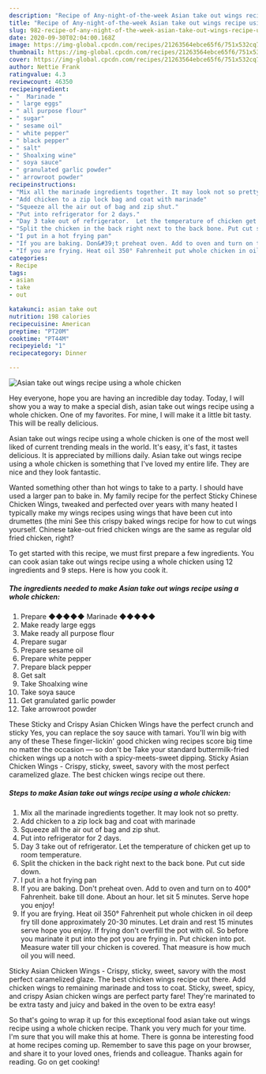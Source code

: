 ```yaml
---
description: "Recipe of Any-night-of-the-week Asian take out wings recipe using a whole chicken"
title: "Recipe of Any-night-of-the-week Asian take out wings recipe using a whole chicken"
slug: 982-recipe-of-any-night-of-the-week-asian-take-out-wings-recipe-using-a-whole-chicken
date: 2020-09-30T02:04:00.168Z
image: https://img-global.cpcdn.com/recipes/21263564ebce65f6/751x532cq70/asian-take-out-wings-recipe-using-a-whole-chicken-recipe-main-photo.jpg
thumbnail: https://img-global.cpcdn.com/recipes/21263564ebce65f6/751x532cq70/asian-take-out-wings-recipe-using-a-whole-chicken-recipe-main-photo.jpg
cover: https://img-global.cpcdn.com/recipes/21263564ebce65f6/751x532cq70/asian-take-out-wings-recipe-using-a-whole-chicken-recipe-main-photo.jpg
author: Nettie Frank
ratingvalue: 4.3
reviewcount: 46350
recipeingredient:
- "  Marinade "
- " large eggs"
- " all purpose flour"
- " sugar"
- " sesame oil"
- " white pepper"
- " black pepper"
- " salt"
- " Shoalxing wine"
- " soya sauce"
- " granulated garlic powder"
- " arrowroot powder"
recipeinstructions:
- "Mix all the marinade ingredients together. It may look not so pretty."
- "Add chicken to a zip lock bag and coat with marinade"
- "Squeeze all the air out of bag and zip shut."
- "Put into refrigerator for 2 days."
- "Day 3 take out of refrigerator.  Let the temperature of chicken get up to room temperature."
- "Split the chicken in the back right next to the back bone. Put cut side down."
- "I put in a hot frying pan"
- "If you are baking. Don&#39;t preheat oven. Add to oven and turn on to 400° Fahrenheit. bake till done. About an hour. let sit 5 minutes. Serve hope you enjoy!"
- "If you are frying. Heat oil 350° Fahrenheit put whole chicken in oil deep fry till done approximately 20-30 minutes. Let drain and rest 15 minutes serve hope you enjoy. If frying don&#39;t overfill the pot with oil. So before you marinate it put into the pot you are frying in. Put chicken into pot. Measure water till your chicken is covered. That measure is how much oil you will need."
categories:
- Recipe
tags:
- asian
- take
- out

katakunci: asian take out 
nutrition: 198 calories
recipecuisine: American
preptime: "PT20M"
cooktime: "PT44M"
recipeyield: "1"
recipecategory: Dinner

---
```



![Asian take out wings recipe using a whole chicken](https://img-global.cpcdn.com/recipes/21263564ebce65f6/751x532cq70/asian-take-out-wings-recipe-using-a-whole-chicken-recipe-main-photo.jpg)

Hey everyone, hope you are having an incredible day today. Today, I will show you a way to make a special dish, asian take out wings recipe using a whole chicken. One of my favorites. For mine, I will make it a little bit tasty. This will be really delicious.

Asian take out wings recipe using a whole chicken is one of the most well liked of current trending meals in the world. It's easy, it's fast, it tastes delicious. It is appreciated by millions daily. Asian take out wings recipe using a whole chicken is something that I've loved my entire life. They are nice and they look fantastic.

Wanted something other than hot wings to take to a party. I should have used a larger pan to bake in. My family recipe for the perfect Sticky Chinese Chicken Wings, tweaked and perfected over years with many heated I typically make my wings recipes using wings that have been cut into drumettes (the mini See this crispy baked wings recipe for how to cut wings yourself. Chinese take-out fried chicken wings are the same as regular old fried chicken, right?


To get started with this recipe, we must first prepare a few ingredients. You can cook asian take out wings recipe using a whole chicken using 12 ingredients and 9 steps. Here is how you cook it.

<!--inarticleads1-->

##### The ingredients needed to make Asian take out wings recipe using a whole chicken:

1. Prepare  ◆◆◆◆◆ Marinade ◆◆◆◆◆
1. Make ready  large eggs
1. Make ready  all purpose flour
1. Prepare  sugar
1. Prepare  sesame oil
1. Prepare  white pepper
1. Prepare  black pepper
1. Get  salt
1. Take  Shoalxing wine
1. Take  soya sauce
1. Get  granulated garlic powder
1. Take  arrowroot powder


These Sticky and Crispy Asian Chicken Wings have the perfect crunch and sticky Yes, you can replace the soy sauce with tamari. You&#39;ll win big with any of these These finger-lickin&#39; good chicken wing recipes score big time no matter the occasion — so don&#39;t be Take your standard buttermilk-fried chicken wings up a notch with a spicy-meets-sweet dipping. Sticky Asian Chicken Wings - Crispy, sticky, sweet, savory with the most perfect caramelized glaze. The best chicken wings recipe out there. 

<!--inarticleads2-->

##### Steps to make Asian take out wings recipe using a whole chicken:

1. Mix all the marinade ingredients together. It may look not so pretty.
1. Add chicken to a zip lock bag and coat with marinade
1. Squeeze all the air out of bag and zip shut.
1. Put into refrigerator for 2 days.
1. Day 3 take out of refrigerator.  Let the temperature of chicken get up to room temperature.
1. Split the chicken in the back right next to the back bone. Put cut side down.
1. I put in a hot frying pan
1. If you are baking. Don&#39;t preheat oven. Add to oven and turn on to 400° Fahrenheit. bake till done. About an hour. let sit 5 minutes. Serve hope you enjoy!
1. If you are frying. Heat oil 350° Fahrenheit put whole chicken in oil deep fry till done approximately 20-30 minutes. Let drain and rest 15 minutes serve hope you enjoy. If frying don&#39;t overfill the pot with oil. So before you marinate it put into the pot you are frying in. Put chicken into pot. Measure water till your chicken is covered. That measure is how much oil you will need.


Sticky Asian Chicken Wings - Crispy, sticky, sweet, savory with the most perfect caramelized glaze. The best chicken wings recipe out there. Add chicken wings to remaining marinade and toss to coat. Sticky, sweet, spicy, and crispy Asian chicken wings are perfect party fare! They&#39;re marinated to be extra tasty and juicy and baked in the oven to be extra easy! 

So that's going to wrap it up for this exceptional food asian take out wings recipe using a whole chicken recipe. Thank you very much for your time. I'm sure that you will make this at home. There is gonna be interesting food at home recipes coming up. Remember to save this page on your browser, and share it to your loved ones, friends and colleague. Thanks again for reading. Go on get cooking!
